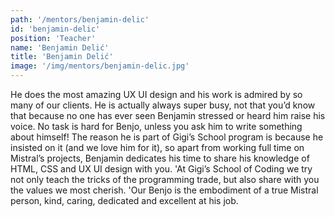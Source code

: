 ```yaml
---
path: '/mentors/benjamin-delic'
id: 'benjamin-delic'
position: 'Teacher'
name: 'Benjamin Delić'
title: 'Benjamin Delić'
image: '/img/mentors/benjamin-delic.jpg'
---
```


He does the most amazing UX UI design and his work is admired by so many of our clients. He is actually always super busy, not that you’d know that because no one has ever seen Benjamin stressed or heard him raise his voice. No task is hard for Benjo, unless you ask him to write something about himself! The reason he is part of Gigi’s School program is because he insisted on it (and we love him for it), so apart from working full time on Mistral’s projects, Benjamin dedicates his time to share his knowledge of HTML, CSS and UX UI design with you.
'At Gigi’s School of Coding we try not only teach the tricks of the programming trade, but also share with you the values we most cherish.
'Our Benjo is the embodiment of a true Mistral person, kind, caring, dedicated and excellent at his job.
